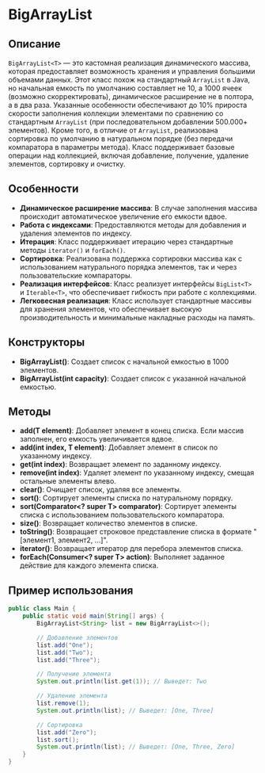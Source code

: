 # BigArrayList

## Описание

`BigArrayList<T>` — это кастомная реализация динамического массива, которая предоставляет возможность хранения и управления большими объемами данных. Этот класс похож на стандартный `ArrayList` в Java, но начальная емкость по умолчанию составляет не 10, а 1000 ячеек (возможно скорректировать), динамическое расширение не в полтора, а в два раза. Указанные особенности обеспечивают до 10% прироста скорости заполнения коллекции элементами по сравнению со стандартным `ArrayList` (при последовательном добавлении 500.000+ элементов). Кроме того, в отличие от `ArrayList`, реализована сортировка по умолчанию в натуральном порядке (без передачи компаратора в параметры метода). Класс поддерживает базовые операции над коллекцией, включая добавление, получение, удаление элементов, сортировку и очистку.

## Особенности

- **Динамическое расширение массива**: В случае заполнения массива происходит автоматическое увеличение его емкости вдвое.
- **Работа с индексами**: Предоставляются методы для добавления и удаления элементов по индексу.
- **Итерация**: Класс поддерживает итерацию через стандартные методы `iterator()` и `forEach()`.
- **Сортировка**: Реализована поддержка сортировки массива как с использованием натурального порядка элементов, так и через пользовательские компараторы.
- **Реализация интерфейсов**: Класс реализует интерфейсы `BigList<T>` и `Iterable<T>`, что обеспечивает гибкость при работе с коллекциями.
- **Легковесная реализация**: Класс использует стандартные массивы для хранения элементов, что обеспечивает высокую производительность и минимальные накладные расходы на память.

## Конструкторы

- **BigArrayList()**: Создает список с начальной емкостью в 1000 элементов.
- **BigArrayList(int capacity)**: Создает список с указанной начальной емкостью.

## Методы

- **add(T element)**: Добавляет элемент в конец списка. Если массив заполнен, его емкость увеличивается вдвое.
- **add(int index, T element)**: Добавляет элемент в список по указанному индексу.
- **get(int index)**: Возвращает элемент по заданному индексу.
- **remove(int index)**: Удаляет элемент по указанному индексу, смещая остальные элементы влево.
- **clear()**: Очищает список, удаляя все элементы.
- **sort()**: Сортирует элементы списка по натуральному порядку.
- **sort(Comparator<? super T> comparator)**: Сортирует элементы списка с использованием пользовательского компаратора.
- **size()**: Возвращает количество элементов в списке.
- **toString()**: Возвращает строковое представление списка в формате "[элемент1, элемент2, ...]".
- **iterator()**: Возвращает итератор для перебора элементов списка.
- **forEach(Consumer<? super T> action)**: Выполняет заданное действие для каждого элемента списка.

## Пример использования

```java
public class Main {
    public static void main(String[] args) {
        BigArrayList<String> list = new BigArrayList<>();

        // Добавление элементов
        list.add("One");
        list.add("Two");
        list.add("Three");

        // Получение элемента
        System.out.println(list.get(1)); // Выведет: Two

        // Удаление элемента
        list.remove(1);
        System.out.println(list); // Выведет: [One, Three]

        // Сортировка
        list.add("Zero");
        list.sort();
        System.out.println(list); // Выведет: [One, Three, Zero]
    }
}